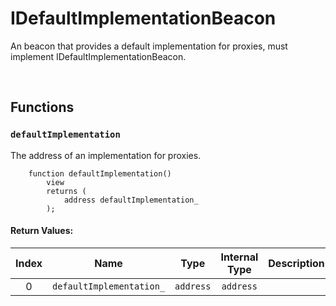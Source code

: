 # IDefaultImplementationBeacon

An beacon that provides a default implementation for proxies, must implement IDefaultImplementationBeacon.

<br />


## Functions

### `defaultImplementation`

The address of an implementation for proxies.

```solidity
    function defaultImplementation()
        view
        returns (
            address defaultImplementation_
        );
```



#### Return Values:
| Index | Name | Type | Internal Type | Description |
| :---: | :--: | :--: | :-----------: | :---------- |
| 0 | `defaultImplementation_` | `address` | `address` |  |


<br />



